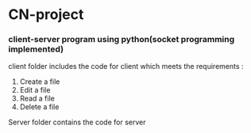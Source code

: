 # CN-project
### client-server program using python(socket programming implemented)

client folder includes the code for client which meets the requirements :
<ol>
   <li>Create a file</li>
   <li>Edit a file</li>
   <li>Read a file</li>
   <li>Delete a file</li>
</ol>
Server folder contains the code for server
     
